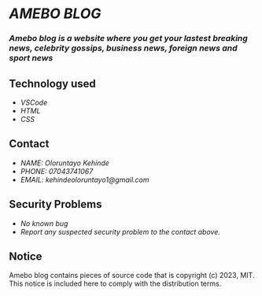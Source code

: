 # _AMEBO BLOG_
### _Amebo blog is a website where you get your lastest breaking news, celebrity gossips, business news, foreign news and sport news_

## Technology used
* _VSCode_
* _HTML_
* _CSS_

## Contact
* _NAME: Oloruntayo Kehinde_
* _PHONE: 07043741067_
* _EMAIL: kehindeoloruntayo1@gmail.com_

## Security Problems
* _No known bug_
* _Report any suspected security problem to the contact above._

## Notice
Amebo blog contains pieces of source code that is copyright (c) 2023, MIT. This notice is included here to comply with the distribution terms.